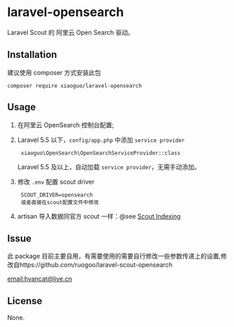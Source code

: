 # laravel-opensearch

Laravel Scout 的 阿里云 Open Search 驱动。

## Installation

建议使用 composer 方式安装此包

    composer require xiaoguo/laravel-opensearch

## Usage

1. 在阿里云 OpenSearch 控制台配置;

2. Laravel 5.5 以下，`config/app.php`  中添加 `service provider`

        xiaoguo\OpenSearch\OpenSearchServiceProvider::class

    Laravel 5.5 及以上，自动加载 `service provider`，无需手动添加。

3. 修改 `.env` 配置 scout driver

        SCOUT_DRIVER=opensearch
        或者直接在scout配置文件中修改

4. artisan 导入数据同官方 scout 一样：@see [Scout Indexing](https://laravel.com/docs/5.5/scout#indexing)

## Issue

此 package 目前主要自用，有需要使用的需要自行修改一些参数传递上的设置,修改自https://github.com/ruogoo/laravel-scout-opensearch


[email:hyancat@live.cn](mailto:hyancat@live.cn)

## License

None.
